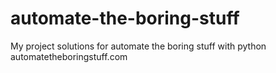 # automate-the-boring-stuff
My project solutions for automate the boring stuff with python automatetheboringstuff.com
